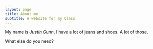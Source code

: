 ```yaml
---
layout: page
title: About me
subtitle: A website for my Class
---
```


My name is _Justin Gunn_.
I have a lot of jeans
and shoes. A lot of those.


What else do you need?

